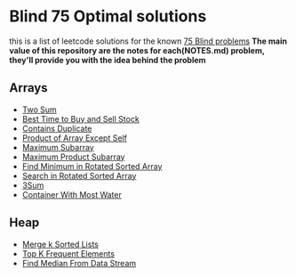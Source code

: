 # Blind 75 Optimal solutions
this is a list of leetcode solutions for the known [75 Blind problems](https://leetcode.com/discuss/general-discussion/460599/blind-75-leetcode-questions)
**The main value of this repository are the notes for each(NOTES.md) problem, they'll provide you with the idea behind the problem**

## Arrays
- [Two Sum](https://github.com/Volver805/Blind-75-Optimal-solutions/tree/master/1-two-sum)
- [Best Time to Buy and Sell Stock](https://github.com/Volver805/Blind-75-Optimal-solutions/tree/master/121-best-time-to-buy-and-sell-stock)
- [Contains Duplicate](https://github.com/Volver805/Blind-75-Optimal-solutions/tree/master/217-contains-duplicate)
- [Product of Array Except Self](https://github.com/Volver805/Blind-75-Optimal-solutions/tree/master/238-product-of-array-except-self)
- [Maximum Subarray](https://github.com/Volver805/Blind-75-Optimal-solutions/tree/master/53-maximum-subarray)
- [Maximum Product Subarray](https://github.com/Volver805/Blind-75-Optimal-solutions/tree/master/152-maximum-product-subarray)
- [Find Minimum in Rotated Sorted Array](https://github.com/Volver805/Blind-75-Optimal-solutions/tree/master/153-find-minimum-in-rotated-sorted-array)
- [Search in Rotated Sorted Array](https://github.com/Volver805/Blind-75-Optimal-solutions/tree/master/33-search-in-rotated-sorted-array)
- [3Sum](https://github.com/Volver805/Blind-75-Optimal-solutions/tree/master/15-3sum)
- [Container With Most Water](https://github.com/Volver805/Blind-75-Optimal-solutions/tree/master/11-container-with-most-water)

## Heap
- [Merge k Sorted Lists](https://github.com/Volver805/Blind-75-Optimal-solutions/tree/master/23-merge-k-sorted-lists)
- [Top K Frequent Elements](https://github.com/Volver805/Blind-75-Optimal-solutions/tree/master/347-top-k-frequent-elements)
- [Find Median From Data Stream](https://github.com/Volver805/Blind-75-Optimal-solutions/tree/master/295-find-median-from-data-stream)
